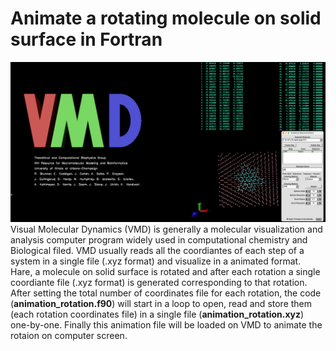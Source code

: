 # Animate a rotating molecule on solid surface in Fortran
![image alt](https://github.com/atomicadi/Animate-a-rotating-molecule-on-solid-surface_in-Fortran/blob/77e654e17ab198b5ca6d11fa38d2ae6e7e3bff33/Untitled.001.png)
Visual Molecular Dynamics (VMD) is generally a molecular visualization and analysis computer program widely used in computational chemistry and Biological filed. VMD usually reads all the coordiantes of each step of a system in a single file (.xyz format) and visualize in a animated format.\
Hare, a molecule on solid surface is rotated and after each rotation a single coordiante file (.xyz format) is generated corresponding to that rotation. After setting the total number of coordinates file for each rotation, the code (**animation_rotation.f90**) will start in a loop to open, read and store them (each rotation coordinates file) in a single file (**animation_rotation.xyz**) one-by-one. Finally this animation file will be loaded on VMD to animate the rotaion on computer screen.
